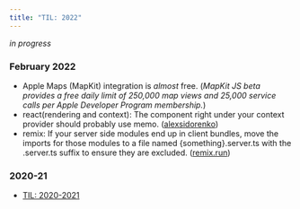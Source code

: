 ```yaml
---
title: "TIL: 2022"
---
```


_in progress_

### February 2022

- Apple Maps (MapKit) integration is _almost_ free. (_MapKit JS beta provides a free daily limit of 250,000 map views and 25,000 service calls per Apple Developer Program membership._)
- react(rendering and context): The component right under your context provider should probably use memo. ([alexsidorenko](https://alexsidorenko.com/blog/react-render-cheat-sheet/))
- remix: If your server side modules end up in client bundles, move the imports for those modules to a file named {something}.server.ts with the .server.ts suffix to ensure they are excluded. ([remix.run](https://remix.run/docs/en/v1/guides/data-loading))

### 2020-21

- <a href="https://sobstel.notion.site/TodayILearned-b80317b3c707442d8410e42ae61c4c3f" target="_blank">TIL: 2020-2021</a><br/>
